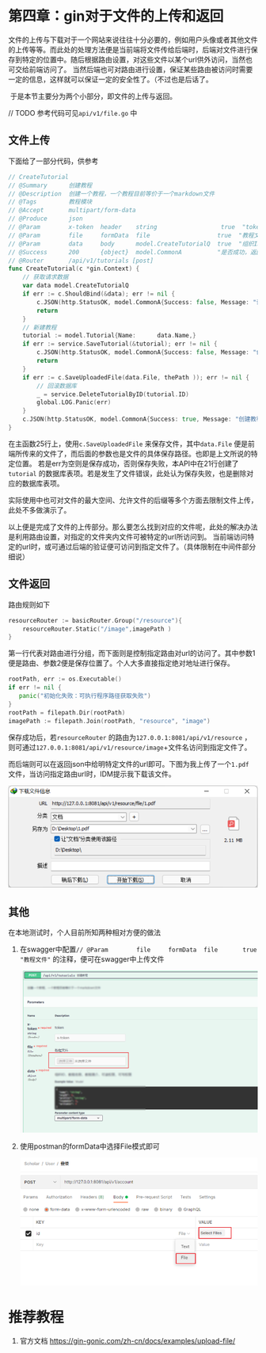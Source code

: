 # 第四章：gin对于文件的上传和返回

​	文件的上传与下载对于一个网站来说往往十分必要的，例如用户头像或者其他文件的上传等等。而此处的处理方法便是当前端将文件传给后端时，后端对文件进行保存到特定的位置中。随后根据路由设置，对这些文件以某个url供外访问，当然也可交给前端访问了。 当然后端也可对路由进行设置，保证某些路由被访问时需要一定的信息，这样就可以保证一定的安全性了。（不过也是后话了。

​	于是本节主要分为两个小部分，即文件的上传与返回。

// TODO	参考代码可见`api/v1/file.go` 中



## 文件上传

下面给了一部分代码，供参考

```go
// CreateTutorial
// @Summary      创建教程
// @Description  创建一个教程，一个教程目前等价于一个markdown文件
// @Tags         教程模块
// @Accept       multipart/form-data
// @Produce      json
// @Param        x-token  header    string                  true  "token"
// @Param        file     formData  file                   true  "教程文件"
// @Param        data     body      model.CreateTutorialQ  true  "组织ID，教程名称，教程简介，可读权限，可写权限"
// @Success      200      {object}  model.CommonA          "是否成功，返回信息"
// @Router       /api/v1/tutorials [post]
func CreateTutorial(c *gin.Context) {
	// 获取请求数据
	var data model.CreateTutorialQ
	if err := c.ShouldBind(&data); err != nil {
		c.JSON(http.StatusOK, model.CommonA{Success: false, Message: "请求参数非法"})
		return
	}
	// 新建教程
	tutorial := model.Tutorial{Name:      data.Name,}
	if err := service.SaveTutorial(&tutorial); err != nil {
		c.JSON(http.StatusOK, model.CommonA{Success: false, Message: "创建教程失败"})
		return
	}
    if err := c.SaveUploadedFile(data.File, thePath )); err != nil {
		// 回滚数据库
		_ = service.DeleteTutorialByID(tutorial.ID)
		global.LOG.Panic(err)
	}
	c.JSON(http.StatusOK, model.CommonA{Success: true, Message: "创建教程成功"})
}
```



在主函数25行上，使用`c.SaveUploadedFile` 来保存文件，其中`data.File` 便是前端所传来的文件了，而后面的参数也是文件的具体保存路径。也即是上文所说的特定位置。 若是err为空则是保存成功，否则保存失败，本API中在21行创建了`tutorial` 的数据库表项。若是发生了文件错误，此处认为保存失败，也是删除对应的数据库表项。



实际使用中也可对文件的最大空间、允许文件的后缀等多个方面去限制文件上传，此处不多做演示了。

以上便是完成了文件的上传部分。那么要怎么找到对应的文件呢，此处的解决办法是利用路由设置，对指定的文件夹内文件可被特定的url所访问到。 当前端访问特定的url时，或可通过后端的验证便可访问到指定文件了。（具体限制在中间件部分细说）



## 文件返回

路由规则如下

```go
resourceRouter := basicRouter.Group("/resource"){
    resourceRouter.Static("/image",imagePath )
}
```

第一行代表对路由进行分组，而下面则是控制指定路由对url的访问了。其中参数1便是路由、参数2便是保存位置了。个人大多直接指定绝对地址进行保存。

```go
rootPath, err := os.Executable()
if err != nil {
   panic("初始化失败：可执行程序路径获取失败")
}
rootPath = filepath.Dir(rootPath)
imagePath := filepath.Join(rootPath, "resource", "image")
```

保存成功后，若`resourceRouter` 的路由为`127.0.0.1:8081/api/v1/resource` ，则可通过`127.0.0.1:8081/api/v1/resource/image`+文件名访问到指定文件了。

而后端则可以在返回json中给明特定文件的url即可。下图为我上传了一个`1.pdf` 文件，当访问指定路由url时，IDM提示我下载该文件。

![image-20220429085448054](img/p4-upload-file/image-20220429085448054.png)

## 其他

在本地测试时，个人目前所知两种相对方便的做法

1. 在swagger中配置`// @Param        file     formData  file       true  "教程文件"` 的注释，便可在swagger中上传文件

   ![image-20220425211806985](img/p4-upload-file/image-20220425211806985.png)

2. 使用postman的formData中选择File模式即可

   ![image-20220425211641539](img/p4-upload-file/image-20220425211641539.png)





# 推荐教程

1. 官方文档 https://gin-gonic.com/zh-cn/docs/examples/upload-file/




<script src="https://utteranc.es/client.js"
        repo="Super-BUAA-2021/GinBook"
        issue-term="pathname"
        theme="github-light"
        crossorigin="anonymous"
        async>
</script>